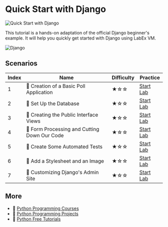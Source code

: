 # Quick Start with Django

![Quick Start with Django](https://cover-creator.appbot.io/quick-start-with-django.png)

This tutorial is a hands-on adaptation of the official Django beginner's example. It will help you quickly get started with Django using LabEx VM.

![Django](https://img.shields.io/badge/Django-whitesmoke?style=for-the-badge&logo=django)


## Scenarios

|   Index | Name                                        | Difficulty   | Practice                                                             |
|---------|---------------------------------------------|--------------|----------------------------------------------------------------------|
|       1 | 📖 Creation of a Basic Poll Application      | ★☆☆          | <a target='_blank' href='https://labex.io/labs/153741'>Start Lab</a> |
|       2 | 📖 Set Up the Database                       | ★☆☆          | <a target='_blank' href='https://labex.io/labs/153742'>Start Lab</a> |
|       3 | 📖 Creating the Public Interface Views       | ★☆☆          | <a target='_blank' href='https://labex.io/labs/153743'>Start Lab</a> |
|       4 | 📖 Form Processing and Cutting Down Our Code | ★☆☆          | <a target='_blank' href='https://labex.io/labs/153744'>Start Lab</a> |
|       5 | 📖 Create Some Automated Tests               | ★☆☆          | <a target='_blank' href='https://labex.io/labs/153745'>Start Lab</a> |
|       6 | 📖 Add a Stylesheet and an Image             | ★☆☆          | <a target='_blank' href='https://labex.io/labs/153746'>Start Lab</a> |
|       7 | 📖 Customizing Django's Admin Site           | ★☆☆          | <a target='_blank' href='https://labex.io/labs/153747'>Start Lab</a> |

## More

- 🔗 [Python Programming Courses](https://github.com/labex-labs/awesome-programming-courses)
- 🔗 [Python Programming Projects](https://github.com/labex-labs/awesome-programming-projects)
- 🔗 [Python Free Tutorials](https://github.com/labex-labs/python-free-tutorials)

